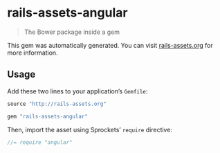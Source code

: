 # rails-assets-angular

> The Bower package inside a gem

This gem was automatically generated. You can visit [rails-assets.org](http://rails-assets.org) for more information.

## Usage

Add these two lines to your application’s `Gemfile`:

```ruby
source "http://rails-assets.org"

gem "rails-assets-angular"
```

Then, import the asset using Sprockets’ `require` directive:

```js
//= require "angular"
```
